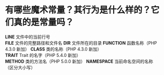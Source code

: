 # 有哪些魔术常量？其行为是什么样的？它们真的是常量吗？

__LINE__ 文件中的当前行号  
__FILE__ 文件的完整路径和文件名
__DIR__ 文件所在的目录 
__FUNCTION__ 函数名称（PHP 4.3.0 新加）
__CLASS__ 类的名称（PHP 4.3.0 新加）  
__TRAIT__ Trait 的名字（PHP 5.4.0 新加）  
__METHOD__ 类的方法名（PHP 5.0.0 新加）
__NAMESPACE__ 当前命名空间的名称（区分大小写）